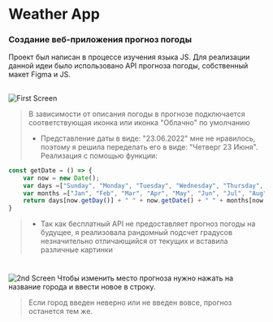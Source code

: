 # Weather App

### Создание веб-приложения прогноз погоды ###
Проект был написан в процессе изучения языка JS. 
Для реализации данной идеи было использовано API прогноза погоды, собственный макет Figma и JS.
##
![First Screen](https://github.com/Kartiina/ScreenShots/blob/main/first.png "Start page")
>В зависимости от описания погоды в прогнозе подключается соответствующая иконка или иконка "Облачно" по умолчанию
>- Представление даты в виде: "23.06.2022" мне не нравилось, поэтому я решила переделать его в виде: "Четверг 23 Июня". Реализация с помощью функции:
```js
const getDate = () => {
    var now = new Date();
    var days =["Sunday", "Monday", "Tuesday", "Wednesday", "Thursday", "Friday", "Saturday"];
    var months =["Jan", "Feb", "Mar", "Apr", "May", "Jun", "Jul", "Aug", "Sep", "Oct", "Nov", "Dec"]
    return days[now.getDay()] + " " + now.getDate() + " " + months[now.getMonth()];
}
```
>- Так как бесплатный API не предоставляет прогноз погоды на будущее, я реализовала рандомный подсчет градусов незначительно отличающийся от текущих и вставила различные картинки


#
![2nd Screen](https://github.com/Kartiina/ScreenShots/blob/main/change.png "If you want to change city")
Чтобы изменить место прогноза нужно нажать на название города и ввести новое в строку. 
>Если город введен неверно или не введен вовсе, прогноз останется тем же.
